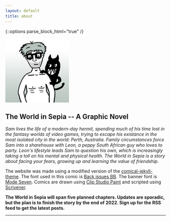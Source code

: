 ```yaml
---
layout: default
title: about
---
```


{::options parse_block_html="true" /}

<article class="row pad-lr-15">
<div class="small-12 blocky">
<img src="/images/devil_on_shoulder.png" alt="Sam sitting" class="left">

## The World in Sepia -- A Graphic Novel

*Sam lives the life of a modern-day hermit, spending much of his time lost in the fantasy worlds of video games, trying to escape his existance in the most isolated city in the world: Perth, Australia. Family circumstances force Sam into a sharehouse with Leon, a peppy South African guy who loves to party. Leon's lifestyle leads Sam to question his own, which is increasingly taking a toll on his mental and physical health. The World in Sepia is a story about facing your fears, growing up and learning the value of friendship.*

The website was made using a modified version of the [comical-jekyll-theme](https://github.com/chrisanthropic/comical-jekyll-theme). The font used in this comic is [Back issues BB](https://blambot.com/products/back-issues). The banner font is [Mode Seven](https://www.fontspace.com/modeseven-font-f2369). Comics are drawn using [Clip Studio Paint](https://www.clipstudio.net/en/) and scripted using [Scrivener](https://www.literatureandlatte.com/scrivener/overview).

**The World in Sepia will span five planned chapters. Updates are sporadic, but the plan is to finish the story by the end of 2022. Sign up for the RSS feed to get the latest posts.**

---

</div>
</article>
